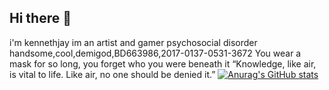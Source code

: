 ## Hi there 👋
i'm kennethjay im an artist and gamer  psychosocial disorder handsome,cool,demigod,BD663986,2017-0137-0531-3672
You wear a mask for so long, you forget who you were beneath it
“Knowledge, like air, is vital to life. Like air, no one should be denied it.” 
[![Anurag's GitHub stats](https://github-readme-stats.vercel.app/api?username=Kennethjaymapalad)](https://github.com/anuraghazra/github-readme-stats)
